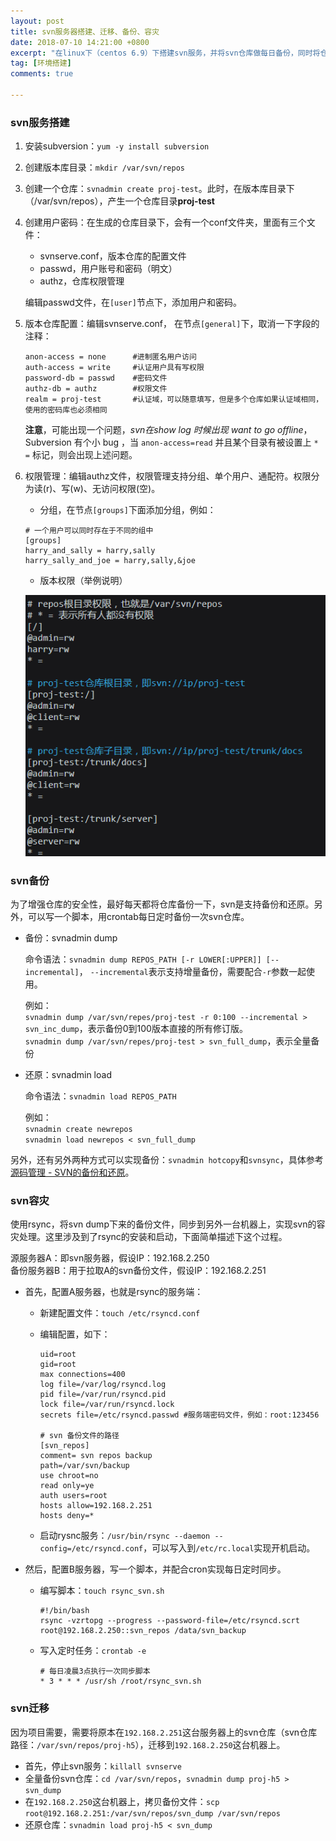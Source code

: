 ```yaml
---
layout: post
title: svn服务器搭建、迁移、备份、容灾
date: 2018-07-10 14:21:00 +0800
excerpt: "在linux下（centos 6.9）下搭建svn服务，并将svn仓库做每日备份，同时将仓库备份同步到其他主机，做容灾处理。另外，本文也记录如何将仓库从一台机器迁移到另外一台机器。"
tag: [环境搭建]
comments: true

---
```



### svn服务搭建

1. 安装subversion：`yum -y install subversion`
2. 创建版本库目录：`mkdir /var/svn/repos`
3. 创建一个仓库：`svnadmin create proj-test`。此时，在版本库目录下（/var/svn/repos），产生一个仓库目录**proj-test**
4. 创建用户密码：在生成的仓库目录下，会有一个conf文件夹，里面有三个文件：

	- svnserve.conf，版本仓库的配置文件
	- passwd，用户账号和密码（明文）
	- authz，仓库权限管理

	编辑passwd文件，在`[user]`节点下，添加用户和密码。

5. 版本仓库配置：编辑svnserve.conf， 在节点`[general]`下，取消一下字段的注释：
	~~~
	anon-access = none  	#进制匿名用户访问
	auth-access = write 	#认证用户具有写权限
	password-db = passwd 	#密码文件
	authz-db = authz 		#权限文件
	realm = proj-test 		#认证域，可以随意填写，但是多个仓库如果认证域相同，使用的密码库也必须相同
	~~~

	**注意**，可能出现一个问题，*svn在show log 时候出现 want to go offline*，Subversion 有个小 bug ，当 `anon-access=read` 并且某个目录有被设置上 `* =` 标记，则会出现上述问题。

6. 权限管理：编辑authz文件，权限管理支持分组、单个用户、通配符。权限分为读(r)、写(w)、无访问权限(空)。

	- 分组，在节点`[groups]`下面添加分组，例如：
	```
	# 一个用户可以同时存在于不同的组中
	[groups]
	harry_and_sally = harry,sally
	harry_sally_and_joe = harry,sally,&joe
	```

	- 版本权限（举例说明）

	![权限配置](/images/posts/svn_auth.png)

### svn备份

为了增强仓库的安全性，最好每天都将仓库备份一下，svn是支持备份和还原。另外，可以写一个脚本，用crontab每日定时备份一次svn仓库。

- 备份：svnadmin dump

	命令语法：`svnadmin dump REPOS_PATH [-r LOWER[:UPPER]] [--incremental]`， `--incremental`表示支持增量备份，需要配合`-r`参数一起使用。

	例如：  
	`svnadmin dump /var/svn/repes/proj-test -r 0:100 --incremental > svn_inc_dump`，表示备份0到100版本直接的所有修订版。  
	`svnadmin dump /var/svn/repes/proj-test > svn_full_dump`，表示全量备份


- 还原：svnadmin load

	命令语法：`svnadmin load REPOS_PATH`

	例如：  
	`svnadmin create newrepos`  
	`svnadmin load newrepos < svn_full_dump`


另外，还有另外两种方式可以实现备份：`svnadmin hotcopy`和`svnsync`，具体参考[源码管理 - SVN的备份和还原](http://www.cnblogs.com/itech/archive/2011/10/11/2206988.html)。

### svn容灾

使用rsync，将svn dump下来的备份文件，同步到另外一台机器上，实现svn的容灾处理。这里涉及到了rsync的安装和启动，下面简单描述下这个过程。

源服务器A：即svn服务器，假设IP：192.168.2.250  
备份服务器B：用于拉取A的svn备份文件，假设IP：192.168.2.251

- 首先，配置A服务器，也就是rsync的服务端：

	- 新建配置文件：`touch /etc/rsyncd.conf`
	- 编辑配置，如下：

		~~~
		uid=root
		gid=root
		max connections=400
		log file=/var/log/rsyncd.log
		pid file=/var/run/rsyncd.pid
		lock file=/var/run/rsyncd.lock
		secrets file=/etc/rsyncd.passwd #服务端密码文件，例如：root:123456

		# svn 备份文件的路径
		[svn_repos]
		comment= svn repos backup
		path=/var/svn/backup
		use chroot=no
		read only=ye
		auth users=root
		hosts allow=192.168.2.251
		hosts deny=*
		~~~

	- 启动rysnc服务：`/usr/bin/rsync --daemon --config=/etc/rsyncd.conf`，可以写入到`/etc/rc.local`实现开机启动。

- 然后，配置B服务器，写一个脚本，并配合cron实现每日定时同步。

	- 编写脚本：`touch rsync_svn.sh`

		~~~shell
		#!/bin/bash
		rsync -vzrtopg --progress --password-file=/etc/rsyncd.scrt root@192.168.2.250::svn_repos /data/svn_backup
		~~~


	- 写入定时任务：`crontab -e`

		~~~
		# 每日凌晨3点执行一次同步脚本
		* 3 * * * /usr/sh /root/rsync_svn.sh
		~~~

### svn迁移

因为项目需要，需要将原本在`192.168.2.251`这台服务器上的svn仓库（svn仓库路径：`/var/svn/repos/proj-h5`），迁移到`192.168.2.250`这台机器上。

- 首先，停止svn服务：`killall svnserve`
- 全量备份svn仓库：`cd /var/svn/repos`，`svnadmin dump proj-h5 > svn_dump`
- 在`192.168.2.250`这台机器上，拷贝备份文件：`scp root@192.168.2.251:/var/svn/repos/svn_dump /var/svn/repos`
- 还原仓库：`svnadmin load proj-h5 < svn_dump `
